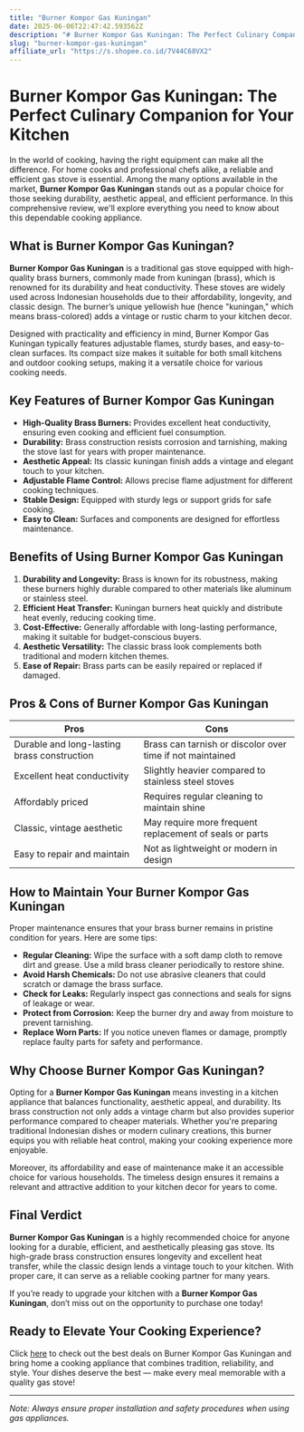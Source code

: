 ```yaml
---
title: "Burner Kompor Gas Kuningan"
date: 2025-06-06T22:47:42.593562Z
description: "# Burner Kompor Gas Kuningan: The Perfect Culinary Companion for Your Kitchen..."
slug: "burner-kompor-gas-kuningan"
affiliate_url: "https://s.shopee.co.id/7V44C68VX2"
---
```

# Burner Kompor Gas Kuningan: The Perfect Culinary Companion for Your Kitchen

In the world of cooking, having the right equipment can make all the difference. For home cooks and professional chefs alike, a reliable and efficient gas stove is essential. Among the many options available in the market, **Burner Kompor Gas Kuningan** stands out as a popular choice for those seeking durability, aesthetic appeal, and efficient performance. In this comprehensive review, we'll explore everything you need to know about this dependable cooking appliance.

## What is Burner Kompor Gas Kuningan?

**Burner Kompor Gas Kuningan** is a traditional gas stove equipped with high-quality brass burners, commonly made from kuningan (brass), which is renowned for its durability and heat conductivity. These stoves are widely used across Indonesian households due to their affordability, longevity, and classic design. The burner’s unique yellowish hue (hence "kuningan," which means brass-colored) adds a vintage or rustic charm to your kitchen decor.

Designed with practicality and efficiency in mind, Burner Kompor Gas Kuningan typically features adjustable flames, sturdy bases, and easy-to-clean surfaces. Its compact size makes it suitable for both small kitchens and outdoor cooking setups, making it a versatile choice for various cooking needs.

## Key Features of Burner Kompor Gas Kuningan

- **High-Quality Brass Burners:** Provides excellent heat conductivity, ensuring even cooking and efficient fuel consumption.
- **Durability:** Brass construction resists corrosion and tarnishing, making the stove last for years with proper maintenance.
- **Aesthetic Appeal:** Its classic kuningan finish adds a vintage and elegant touch to your kitchen.
- **Adjustable Flame Control:** Allows precise flame adjustment for different cooking techniques.
- **Stable Design:** Equipped with sturdy legs or support grids for safe cooking.
- **Easy to Clean:** Surfaces and components are designed for effortless maintenance.

## Benefits of Using Burner Kompor Gas Kuningan

1. **Durability and Longevity:** Brass is known for its robustness, making these burners highly durable compared to other materials like aluminum or stainless steel.
2. **Efficient Heat Transfer:** Kuningan burners heat quickly and distribute heat evenly, reducing cooking time.
3. **Cost-Effective:** Generally affordable with long-lasting performance, making it suitable for budget-conscious buyers.
4. **Aesthetic Versatility:** The classic brass look complements both traditional and modern kitchen themes.
5. **Ease of Repair:** Brass parts can be easily repaired or replaced if damaged.

## Pros & Cons of Burner Kompor Gas Kuningan

| Pros                                        | Cons                                      |
|--------------------------------------------|------------------------------------------|
| Durable and long-lasting brass construction | Brass can tarnish or discolor over time if not maintained |
| Excellent heat conductivity               | Slightly heavier compared to stainless steel stoves |
| Affordably priced                         | Requires regular cleaning to maintain shine |
| Classic, vintage aesthetic               | May require more frequent replacement of seals or parts |
| Easy to repair and maintain               | Not as lightweight or modern in design |

## How to Maintain Your Burner Kompor Gas Kuningan

Proper maintenance ensures that your brass burner remains in pristine condition for years. Here are some tips:

- **Regular Cleaning:** Wipe the surface with a soft damp cloth to remove dirt and grease. Use a mild brass cleaner periodically to restore shine.
- **Avoid Harsh Chemicals:** Do not use abrasive cleaners that could scratch or damage the brass surface.
- **Check for Leaks:** Regularly inspect gas connections and seals for signs of leakage or wear.
- **Protect from Corrosion:** Keep the burner dry and away from moisture to prevent tarnishing.
- **Replace Worn Parts:** If you notice uneven flames or damage, promptly replace faulty parts for safety and performance.

## Why Choose Burner Kompor Gas Kuningan?

Opting for a **Burner Kompor Gas Kuningan** means investing in a kitchen appliance that balances functionality, aesthetic appeal, and durability. Its brass construction not only adds a vintage charm but also provides superior performance compared to cheaper materials. Whether you're preparing traditional Indonesian dishes or modern culinary creations, this burner equips you with reliable heat control, making your cooking experience more enjoyable.

Moreover, its affordability and ease of maintenance make it an accessible choice for various households. The timeless design ensures it remains a relevant and attractive addition to your kitchen decor for years to come.

## Final Verdict

**Burner Kompor Gas Kuningan** is a highly recommended choice for anyone looking for a durable, efficient, and aesthetically pleasing gas stove. Its high-grade brass construction ensures longevity and excellent heat transfer, while the classic design lends a vintage touch to your kitchen. With proper care, it can serve as a reliable cooking partner for many years.

If you’re ready to upgrade your kitchen with a **Burner Kompor Gas Kuningan**, don’t miss out on the opportunity to purchase one today!

## Ready to Elevate Your Cooking Experience?

Click [here](https://s.shopee.co.id/7V44C68VX2) to check out the best deals on Burner Kompor Gas Kuningan and bring home a cooking appliance that combines tradition, reliability, and style. Your dishes deserve the best — make every meal memorable with a quality gas stove!

---

*Note: Always ensure proper installation and safety procedures when using gas appliances.*